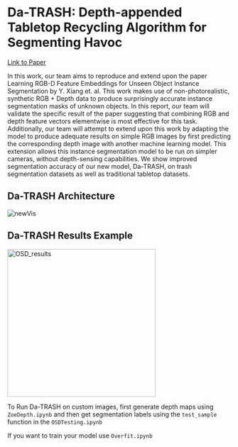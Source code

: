 # Da-TRASH: Depth-appended Tabletop Recycling Algorithm for Segmenting Havoc

[Link to Paper](./Da-TRASH_final_report.pdf)

In this work, our team aims to reproduce and extend upon the paper Learning RGB-D Feature Embeddings for Unseen Object Instance Segmentation by Y. Xiang et. al. This work makes use of non-photorealistic, synthetic RGB + Depth data to produce surprisingly accurate instance segmentation masks of unknown objects. In this report, our team will validate the specific result of the paper suggesting that combining RGB and depth feature vectors elementwise is most effective for this task. Additionally, our team will attempt to extend upon this work by adapting the model to produce adequate results on simple RGB images by first predicting the corresponding depth image with another machine learning model. This extension allows this instance segmentation model to be run on simpler cameras, without depth-sensing capabilities. We show improved segmentation accuracy of our new model, Da-TRASH, on trash segmentation datasets as well as traditional tabletop datasets.

## Da-TRASH Architecture
![newVis](https://user-images.githubusercontent.com/29879582/233763531-27b18af0-4001-4a55-823a-820b55a046ee.png)

## Da-TRASH Results Example <br>
<img width="333" alt="OSD_results" src="https://user-images.githubusercontent.com/29879582/233763529-394bc13c-1d6d-41c0-9b65-3e5a3866b00c.png">

To Run Da-TRASH on custom images, first generate depth maps using `ZoeDepth.ipynb` and then get segmentation labels using the `test_sample` function in the `OSDTesting.ipynb`

If you want to train your model use `Overfit.ipynb`
